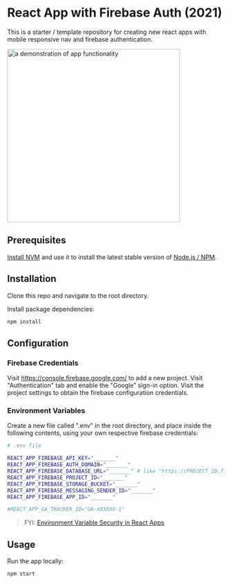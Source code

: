 # React App with Firebase Auth (2021)

This is a starter / template repository for creating new react apps with mobile responsive nav and firebase authentication.

<img src="/demo.gif" alt="a demonstration of app functionality" height="400" />


## Prerequisites

[Install NVM](https://github.com/nvm-sh/nvm#install--update-script) and
use it to install the latest stable version of [Node.js / NPM](https://nodejs.org/en/).

## Installation

Clone this repo and navigate to the root directory.

Install package dependencies:

```sh
npm install
```

## Configuration

### Firebase Credentials

Visit https://console.firebase.google.com/ to add a new project. Visit "Authentication"  tab and enable the "Google" sign-in option. Visit the project settings to obtain the firebase configuration credentials.

### Environment Variables

Create a new file called ".env" in the root directory, and place inside the following contents, using your own respective firebase credentials:

```sh
# .env file

REACT_APP_FIREBASE_API_KEY="_______"
REACT_APP_FIREBASE_AUTH_DOMAIN="_______"
REACT_APP_FIREBASE_DATABASE_URL="_______" # like "https://PROJECT_ID.firebaseio.com",
REACT_APP_FIREBASE_PROJECT_ID="_______"
REACT_APP_FIREBASE_STORAGE_BUCKET="_______"
REACT_APP_FIREBASE_MESSAGING_SENDER_ID="_______"
REACT_APP_FIREBASE_APP_ID="_______"

#REACT_APP_GA_TRACKER_ID="UA-XXXXXX-1"
```

> FYI: [Environment Variable Security in React Apps](https://create-react-app.dev/docs/adding-custom-environment-variables/)

## Usage

Run the app locally:

```sh
npm start
```

